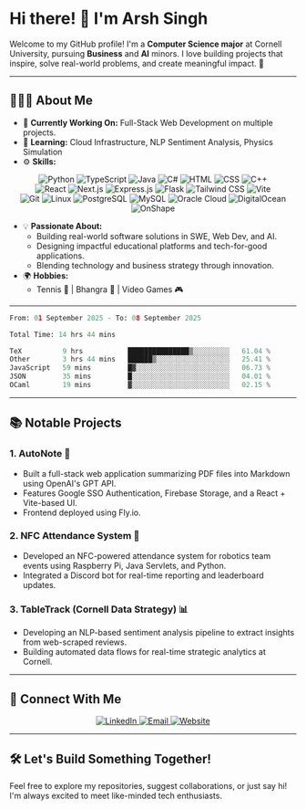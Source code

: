 # Hi there! 👋 I'm Arsh Singh

Welcome to my GitHub profile! I'm a **Computer Science major** at Cornell University, pursuing **Business** and **AI** minors. I love building projects that inspire, solve real-world problems, and create meaningful impact. 🚀

---

## 👨🏽‍💻 About Me
- 🔭 **Currently Working On:** Full-Stack Web Development on multiple projects.
- 🌱 **Learning:** Cloud Infrastructure, NLP Sentiment Analysis, Physics Simulation
- ⚙️ **Skills:**
<p align="center">
  <!-- Programming Languages -->
  <img src="https://img.shields.io/badge/Python-3776AB?style=for-the-badge&logo=python&logoColor=white" alt="Python">
  <img src="https://img.shields.io/badge/TypeScript-3178C6?style=for-the-badge&logo=typescript&logoColor=white" alt="TypeScript">
  <img src="https://img.shields.io/badge/Java-007396?style=for-the-badge&logo=java&logoColor=white" alt="Java">
  <img src="https://img.shields.io/badge/C%23-239120?style=for-the-badge&logo=csharp&logoColor=white" alt="C#">
  <img src="https://img.shields.io/badge/HTML-E34F26?style=for-the-badge&logo=html5&logoColor=white" alt="HTML">
  <img src="https://img.shields.io/badge/CSS-1572B6?style=for-the-badge&logo=css3&logoColor=white" alt="CSS">
  <img src="https://img.shields.io/badge/C++-00599C?style=for-the-badge&logo=cplusplus&logoColor=white" alt="C++">
<br>
  <!-- Frameworks and Libraries -->
  <img src="https://img.shields.io/badge/React-61DAFB?style=for-the-badge&logo=react&logoColor=black" alt="React">
  <img src="https://img.shields.io/badge/Next.js-000000?style=for-the-badge&logo=nextdotjs&logoColor=white" alt="Next.js">
  <img src="https://img.shields.io/badge/Express.js-000000?style=for-the-badge&logo=express&logoColor=white" alt="Express.js">
  <img src="https://img.shields.io/badge/Flask-000000?style=for-the-badge&logo=flask&logoColor=white" alt="Flask">
  <img src="https://img.shields.io/badge/Tailwind%20CSS-06B6D4?style=for-the-badge&logo=tailwindcss&logoColor=white" alt="Tailwind CSS">
  <img src="https://img.shields.io/badge/Vite-646CFF?style=for-the-badge&logo=vite&logoColor=white" alt="Vite">
<br>
  <!-- Tools and Technologies -->
  <img src="https://img.shields.io/badge/Git-F05032?style=for-the-badge&logo=git&logoColor=white" alt="Git">
  <img src="https://img.shields.io/badge/Linux-FCC624?style=for-the-badge&logo=linux&logoColor=black" alt="Linux">
  <img src="https://img.shields.io/badge/PostgreSQL-4169E1?style=for-the-badge&logo=postgresql&logoColor=white" alt="PostgreSQL">
  <img src="https://img.shields.io/badge/MySQL-4479A1?style=for-the-badge&logo=mysql&logoColor=white" alt="MySQL">
  <img src="https://img.shields.io/badge/Oracle%20Cloud-F80000?style=for-the-badge&logo=oracle&logoColor=white" alt="Oracle Cloud">
  <img src="https://img.shields.io/badge/DigitalOcean-0080FF?style=for-the-badge&logo=digitalocean&logoColor=white" alt="DigitalOcean">
  <img src="https://img.shields.io/badge/OnShape-1D7ABF?style=for-the-badge&logo=onshape&logoColor=white" alt="OnShape">
</p>

- 💡 **Passionate About:**
  - Building real-world software solutions in SWE, Web Dev, and AI.
  - Designing impactful educational platforms and tech-for-good applications.
  - Blending technology and business strategy through innovation.
- 🌍 **Hobbies:**
  - Tennis 🎾 | Bhangra 🕺 | Video Games 🎮

---

<!--START_SECTION:waka-->

```python
From: 01 September 2025 - To: 08 September 2025

Total Time: 14 hrs 44 mins

TeX          9 hrs           ███████████████▒░░░░░░░░░   61.04 %
Other        3 hrs 44 mins   ██████▒░░░░░░░░░░░░░░░░░░   25.41 %
JavaScript   59 mins         █▓░░░░░░░░░░░░░░░░░░░░░░░   06.73 %
JSON         35 mins         █░░░░░░░░░░░░░░░░░░░░░░░░   04.01 %
OCaml        19 mins         ▓░░░░░░░░░░░░░░░░░░░░░░░░   02.15 %
```

<!--END_SECTION:waka-->

---

## 📚 Notable Projects
### **1. AutoNote** 📝
- Built a full-stack web application summarizing PDF files into Markdown using OpenAI's GPT API.
- Features Google SSO Authentication, Firebase Storage, and a React + Vite-based UI.
- Frontend deployed using Fly.io.

### **2. NFC Attendance System** 🚨
- Developed an NFC-powered attendance system for robotics team events using Raspberry Pi, Java Servlets, and Python.
- Integrated a Discord bot for real-time reporting and leaderboard updates.

### **3. TableTrack (Cornell Data Strategy)** 📊
- Developing an NLP-based sentiment analysis pipeline to extract insights from web-scraped reviews.
- Building automated data flows for real-time strategic analytics at Cornell.

---

## 💼 Connect With Me

<p align="center">
  <a href="https://linkedin.com/in/arshsingh5" target="_blank">
    <img src="https://img.shields.io/badge/LinkedIn-0A66C2?style=for-the-badge&logo=linkedin&logoColor=white" alt="LinkedIn">
  </a>
  <a href="mailto:as4274@cornell.edu" target="_blank">
    <img src="https://img.shields.io/badge/Email-D14836?style=for-the-badge&logo=gmail&logoColor=white" alt="Email">
  </a>
  <a href="https://arshsingh.net" target="_blank">
    <img src="https://img.shields.io/badge/Website-FF7139?style=for-the-badge&logo=firefoxbrowser&logoColor=white" alt="Website">
  </a>
</p>

---

## 🛠️ Let's Build Something Together!
Feel free to explore my repositories, suggest collaborations, or just say hi! I'm always excited to meet like-minded tech enthusiasts.
